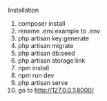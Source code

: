 Installation

1. composer install
2. rename .env.example to .env
3. php artisan key:generate
4. php artisan migrate
5. php artisan db:seed
6. php artisan storage:link
7. npm install
8. npm run dev
9. php artisan serve
10. go to http://127.0.0.1:8000/
